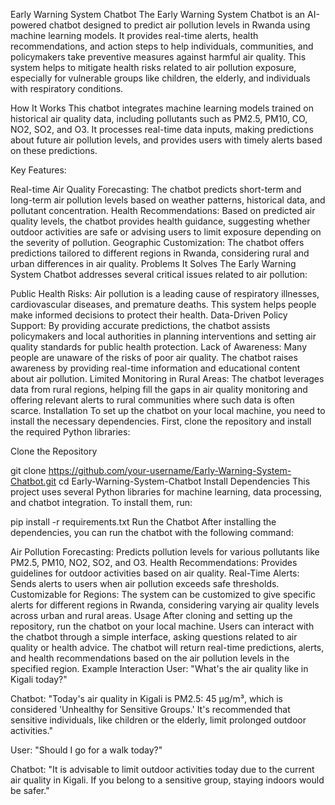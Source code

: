 Early Warning System Chatbot
The Early Warning System Chatbot is an AI-powered chatbot designed to predict air pollution levels in Rwanda using machine learning models. It provides real-time alerts, health recommendations, and action steps to help individuals, communities, and policymakers take preventive measures against harmful air quality. This system helps to mitigate health risks related to air pollution exposure, especially for vulnerable groups like children, the elderly, and individuals with respiratory conditions.

How It Works
This chatbot integrates machine learning models trained on historical air quality data, including pollutants such as PM2.5, PM10, CO, NO2, SO2, and O3. It processes real-time data inputs, making predictions about future air pollution levels, and provides users with timely alerts based on these predictions.

Key Features:

Real-time Air Quality Forecasting: The chatbot predicts short-term and long-term air pollution levels based on weather patterns, historical data, and pollutant concentration.
Health Recommendations: Based on predicted air quality levels, the chatbot provides health guidance, suggesting whether outdoor activities are safe or advising users to limit exposure depending on the severity of pollution.
Geographic Customization: The chatbot offers predictions tailored to different regions in Rwanda, considering rural and urban differences in air quality.
Problems It Solves
The Early Warning System Chatbot addresses several critical issues related to air pollution:

Public Health Risks: Air pollution is a leading cause of respiratory illnesses, cardiovascular diseases, and premature deaths. This system helps people make informed decisions to protect their health.
Data-Driven Policy Support: By providing accurate predictions, the chatbot assists policymakers and local authorities in planning interventions and setting air quality standards for public health protection.
Lack of Awareness: Many people are unaware of the risks of poor air quality. The chatbot raises awareness by providing real-time information and educational content about air pollution.
Limited Monitoring in Rural Areas: The chatbot leverages data from rural regions, helping fill the gaps in air quality monitoring and offering relevant alerts to rural communities where such data is often scarce.
Installation
To set up the chatbot on your local machine, you need to install the necessary dependencies. First, clone the repository and install the required Python libraries:

Clone the Repository

git clone https://github.com/your-username/Early-Warning-System-Chatbot.git
cd Early-Warning-System-Chatbot
Install Dependencies
This project uses several Python libraries for machine learning, data processing, and chatbot integration. To install them, run:

pip install -r requirements.txt
Run the Chatbot
After installing the dependencies, you can run the chatbot with the following command:

Air Pollution Forecasting: Predicts pollution levels for various pollutants like PM2.5, PM10, NO2, SO2, and O3.
Health Recommendations: Provides guidelines for outdoor activities based on air quality.
Real-Time Alerts: Sends alerts to users when air pollution exceeds safe thresholds.
Customizable for Regions: The system can be customized to give specific alerts for different regions in Rwanda, considering varying air quality levels across urban and rural areas.
Usage
After cloning and setting up the repository, run the chatbot on your local machine.
Users can interact with the chatbot through a simple interface, asking questions related to air quality or health advice.
The chatbot will return real-time predictions, alerts, and health recommendations based on the air pollution levels in the specified region.
Example Interaction
User: "What's the air quality like in Kigali today?"

Chatbot: "Today's air quality in Kigali is PM2.5: 45 µg/m³, which is considered 'Unhealthy for Sensitive Groups.' It's recommended that sensitive individuals, like children or the elderly, limit prolonged outdoor activities."

User: "Should I go for a walk today?"

Chatbot: "It is advisable to limit outdoor activities today due to the current air quality in Kigali. If you belong to a sensitive group, staying indoors would be safer."
